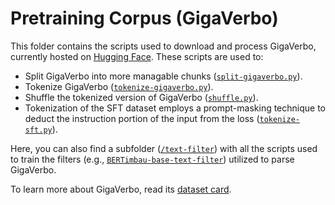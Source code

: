 # Pretraining Corpus (GigaVerbo)

This folder contains the scripts used to download and process GigaVerbo, currently hosted on [Hugging Face](https://huggingface.co/datasets/TucanoBR/GigaVerbo). These scripts are used to:

- Split GigaVerbo into more managable chunks ([`split-gigaverbo.py`](./split-gigaverbo.py)).
- Tokenize GigaVerbo ([`tokenize-gigaverbo.py`](./tokenize-gigaverbo.py)).
- Shuffle the tokenized version of GigaVerbo ([`shuffle.py`](./shuffle.py)).
- Tokenization of the SFT dataset employs a prompt-masking technique to deduct the instruction portion of the input from the loss ([`tokenize-sft.py`](./tokenize-sft.py)).

Here, you can also find a subfolder ([`/text-filter`](./text-filter/README.md)) with all the scripts used to train the filters (e.g., [`BERTimbau-base-text-filter`](./text-filter/train-BERT-classifier.py)) utilized to parse GigaVerbo.

To learn more about GigaVerbo, read its [dataset card](../cards/datasets/gigaverbo.md).
